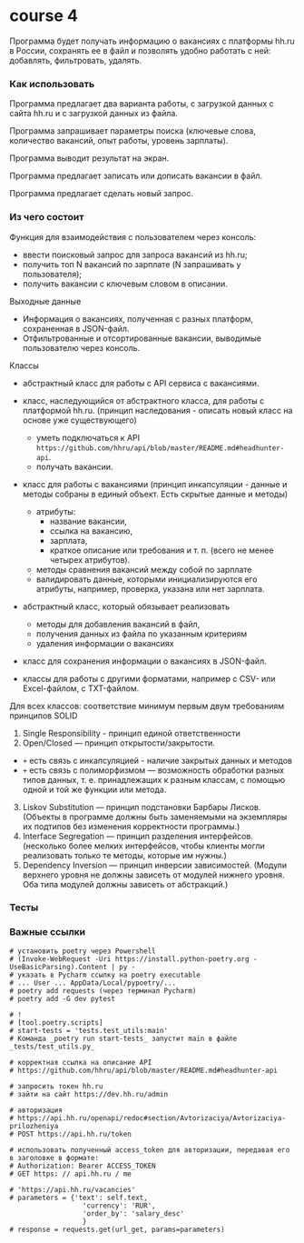 # course 4

Программа будет получать информацию о вакансиях с платформы hh.ru в России,
сохранять ее в файл и позволять удобно работать с ней:
добавлять, фильтровать, удалять.

### Как использовать

Программа предлагает два варианта работы, с загрузкой данных с сайта hh.ru и с загрузкой данных из файла.

Программа запрашивает параметры поиска (ключевые слова, количество вакансий, опыт работы, уровень зарплаты).

Программа выводит результат на экран.

Программа предлагает записать или дописать вакансии в файл.

Программа предлагает сделать новый запрос.

### Из чего состоит

Функция для взаимодействия с пользователем через консоль:
- ввести поисковый запрос для запроса вакансий из hh.ru;
- получить топ N вакансий по зарплате (N запрашивать у пользователя);
- получить вакансии с ключевым словом в описании.

Выходные данные
- Информация о вакансиях, полученная с разных платформ, сохраненная в JSON-файл.
- Отфильтрованные и отсортированные вакансии, выводимые пользователю через консоль.

Классы
- абстрактный класс для работы с API сервиса с вакансиями.
- класс, наследующийся от абстрактного класса, для работы с платформой hh.ru. (принцип наследования - описать новый класс на основе уже существующего)
    - уметь подключаться к API `https://github.com/hhru/api/blob/master/README.md#headhunter-api`.
    - получать вакансии.

- класс для работы с вакансиями (принцип инкапсуляции - данные и методы собраны в единый объект. Есть скрытые данные и методы)
    - атрибуты:
        - название вакансии, 
        - ссылка на вакансию, 
        - зарплата, 
        - краткое описание или требования и т. п. (всего не менее четырех атрибутов).
    - методы сравнения вакансий между собой по зарплате
    - валидировать данные, которыми инициализируются его атрибуты, например, проверка, указана или нет зарплата.
    
- абстрактный класс, который обязывает реализовать 
    - методы для добавления вакансий в файл,
    - получения данных из файла по указанным критериям
    - удаления информации о вакансиях
- класс для сохранения информации о вакансиях в JSON-файл.
- классы для работы с другими форматами, например с CSV- или Excel-файлом, с TXT-файлом.

Для всех классов: соответствие минимум первым двум требованиям принципов SOLID
1. Single Responsibility - принцип единой ответственности
2. Open/Closed — принцип открытости/закрытости.
+ `+` есть связь с инкапсуляцией - наличие закрытых данных и методов
+ `+` есть связь с полиморфизмом — возможность обработки разных типов данных, т. е. принадлежащих к разным классам, с помощью одной и той же функции или метода.
3. Liskov Substitution — принцип подстановки Барбары Лисков. (Объекты в программе должны быть заменяемыми на экземпляры их подтипов без изменения корректности программы.)
4. Interface Segregation — принцип разделения интерфейсов. (несколько более мелких интерфейсов, чтобы клиенты могли реализовать только те методы, которые им нужны.)
5. Dependency Inversion — принцип инверсии зависимостей. (Модули верхнего уровня не должны зависеть от модулей нижнего уровня. Оба типа модулей должны зависеть от абстракций.)

### Тесты

### Важные ссылки

    # установить poetry через Powershell
    # (Invoke-WebRequest -Uri https://install.python-poetry.org -UseBasicParsing).Content | py -
    # указать в Pycharm ссылку на poetry executable
    # ... User ... AppData/Local/pypoetry/...
    # poetry add requests (через терминал Pycharm)
    # poetry add -G dev pytest

    # !
    # [tool.poetry.scripts]
    # start-tests = 'tests.test_utils:main'
    # Команда _poetry run start-tests_ запустит main в файле _tests/test_utils.py_

    # корректная ссылка на описание API
    # https://github.com/hhru/api/blob/master/README.md#headhunter-api
    
    # запросить токен hh.ru
    # зайти на сайт https://dev.hh.ru/admin

    # авторизация
    # https://api.hh.ru/openapi/redoc#section/Avtorizaciya/Avtorizaciya-prilozheniya
    # POST https://api.hh.ru/token

    # использовать полученный access_token для авторизации, передавая его в заголовке в формате:
    # Authorization: Bearer ACCESS_TOKEN
    # GET https: // api.hh.ru / me

    # 'https://api.hh.ru/vacancies'
    # parameters = {'text': self.text,
                      'currency': 'RUR',
                      'order_by': 'salary_desc'
                      }
    # response = requests.get(url_get, params=parameters)

